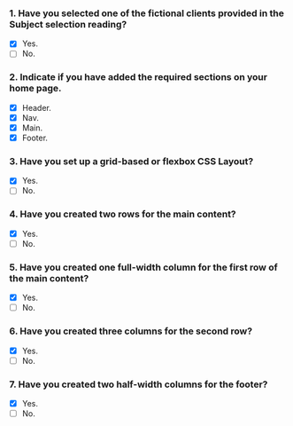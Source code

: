 ### 1. Have you selected one of the fictional clients provided in the Subject selection reading?

- [x] Yes.
- [ ] No.

### 2. Indicate if you have added the required sections on your home page.

- [x] Header.
- [x] Nav.
- [x] Main.
- [x] Footer.

### 3. Have you set up a grid-based or flexbox CSS Layout?

- [x] Yes.
- [ ] No.

### 4. Have you created two rows for the main content?

- [x] Yes.
- [ ] No.

### 5. Have you created one full-width column for the first row of the main content?

- [x] Yes.
- [ ] No.

### 6. Have you created three columns for the second row?

- [x] Yes.
- [ ] No.

### 7. Have you created two half-width columns for the footer?

- [x] Yes.
- [ ] No.
